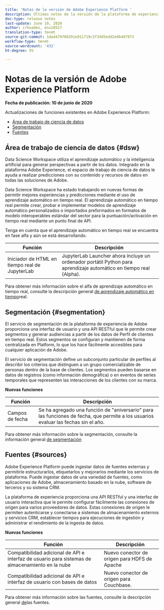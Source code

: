 ```yaml
---
title: 'Notas de la versión de Adobe Experience Platform '
description: Últimas notas de la versión de la plataforma de experiencia
doc-type: release notes
last-update: June 10, 2020
author: crhoades, ens28527
translation-type: tm+mt
source-git-commit: 1dad479708291e911719c3f3dd5edd2e9b497973
workflow-type: tm+mt
source-wordcount: '431'
ht-degree: 5%

---
```



# Notas de la versión de Adobe Experience Platform

**Fecha de publicación: 10 de junio de 2020**

Actualizaciones de funciones existentes en Adobe Experience Platform:

- [Área de trabajo de ciencia de datos](#dsw)
- [Segmentación](#segmentation)
- [Fuentes](#sources)

## Área de trabajo de ciencia de datos {#dsw}

Data Science Workspace utiliza el aprendizaje automático y la inteligencia artificial para generar perspectivas a partir de los datos. Integrado en la plataforma Adobe Experience, el espacio de trabajo de ciencia de datos le ayuda a realizar predicciones con su contenido y recursos de datos en todas las soluciones de Adobe.

Data Science Workspace ha estado trabajando en nuevas formas de permitir mejores experiencias y predicciones mediante el uso de aprendizaje automático en tiempo real. El aprendizaje automático en tiempo real permite crear, probar e implementar modelos de aprendizaje automático personalizados o importados preformados en formatos de modelo interoperables estándar del sector para la puntuación/activación en tiempo real mediante un punto final de API.

Tenga en cuenta que el aprendizaje automático en tiempo real se encuentra en fase alfa y aún se está desarrollando.

| Función | Descripción |
|--- | ---|
| Iniciador de HTML en tiempo real de JupyterLab | JupyterLab Launcher ahora incluye un ordenador portátil Python para aprendizaje automático en tiempo real (Alpha). |

Para obtener más información sobre el alfa de aprendizaje automático en tiempo real, consulte la descripción general [de aprendizaje automático en tiempo](../../data-science-workspace/real-time-machine-learning/home.md)real.

## Segmentación {#segmentation}

El servicio de segmentación de la plataforma de experiencia de Adobe proporciona una interfaz de usuario y una API RESTful que le permite crear segmentos y generar audiencias a partir de los datos de Perfil de clientes en tiempo real. Estos segmentos se configuran y mantienen de forma centralizada en Platform, lo que los hace fácilmente accesibles para cualquier aplicación de Adobe.

El servicio de segmentación define un subconjunto particular de perfiles al describir los criterios que distinguen a un grupo comercializable de personas dentro de la base de clientes. Los segmentos pueden basarse en datos de registros (como información demográfica) o en eventos de series temporales que representen las interacciones de los clientes con su marca.

**Nuevas funciones**

| Función | Descripción |
| ------- | ----------- |
| Campos de fecha | Se ha agregado una función de &quot;aniversario&quot; para las funciones de fecha, que permite a los usuarios evaluar las fechas sin el año. |

Para obtener más información sobre la segmentación, consulte la información general [de segmentación](../../segmentation/home.md)

## Fuentes {#sources}

Adobe Experience Platform puede ingestar datos de fuentes externas y permitirle estructurarlos, etiquetarlos y mejorarlos mediante los servicios de plataforma. Puede ingestar datos de una variedad de fuentes, como aplicaciones de Adobe, almacenamiento basado en la nube, software de terceros y su sistema CRM.

La plataforma de experiencia proporciona una API RESTful y una interfaz de usuario interactiva que le permite configurar fácilmente las conexiones de origen para varios proveedores de datos. Estas conexiones de origen le permiten autenticarse y conectarse a sistemas de almacenamiento externos y servicios CRM, establecer tiempos para ejecuciones de ingestión y administrar el rendimiento de la ingesta de datos.

**Nuevas funciones**

| Función | Descripción |
| ------- | ----------- |
| Compatibilidad adicional de API e interfaz de usuario para sistemas de almacenamiento en la nube | Nuevo conector de origen para HDFS de Apache |
| Compatibilidad adicional de API e interfaz de usuario con bases de datos | Nuevo conector de origen para Couchbase. |

Para obtener más información sobre las fuentes, consulte la descripción general [de](../../sources/home.md)las fuentes.

